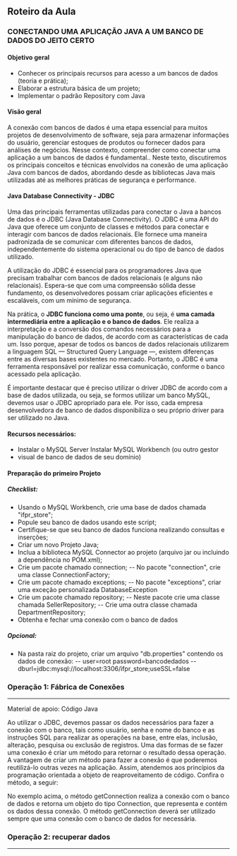 
## Roteiro da Aula
### CONECTANDO UMA APLICAÇÃO JAVA A UM BANCO DE DADOS DO JEITO CERTO

#### Objetivo geral

 - Conhecer os principais recursos para acesso a um bancos de dados (teoria e prática); 
 - Elaborar a estrutura básica de um projeto;
 - Implementar o padrão Repository com Java

#### Visão geral

A conexão com bancos de dados é uma etapa essencial para muitos projetos de desenvolvimento de software, seja para armazenar informações do usuário, gerenciar estoques de produtos ou fornecer dados para análises de negócios. Nesse contexto, compreender como conectar uma aplicação a um bancos de dados é fundamental.. Neste texto, discutiremos os principais conceitos e técnicas envolvidos na conexão de uma aplicação Java com bancos de dados, abordando desde as bibliotecas Java mais utilizadas até as melhores práticas de segurança e performance.

#### Java Database Connectivity - JDBC

Uma das principais ferramentas utilizadas para conectar o Java a bancos de dados é o JDBC (Java Database Connectivity). O JDBC é uma API do Java que oferece um conjunto de classes e métodos para conectar e interagir com bancos de dados relacionais. Ele fornece uma maneira padronizada de se comunicar com diferentes bancos de dados, independentemente do sistema operacional ou do tipo de banco de dados utilizado.

A utilização do JDBC é essencial para os programadores Java que precisam trabalhar com bancos de dados relacionais (e alguns não relacionais). Espera-se que com uma compreensão sólida desse fundamento, os desenvolvedores possam criar aplicações eficientes e escaláveis, com um mínimo de segurança.

Na prática, o **JDBC funciona como uma ponte**, ou seja, é **uma camada intermediária entre a aplicação e o banco de dados**. Ele realiza a interpretação e a conversão dos comandos necessários para a manipulação do banco de dados, de acordo com as características de cada um. Isso porque, apesar de todos os bancos de dados relacionais utilizarem a linguagem SQL — Structured Query Language —, existem diferenças entre as diversas bases existentes no mercado. Portanto, o JDBC é uma ferramenta responsável por realizar essa comunicação, conforme o banco acessado pela aplicação.

É importante destacar que é preciso utilizar o driver JDBC de acordo com a base de dados utilizada, ou seja, se formos utilizar um banco MySQL, devemos usar o JDBC apropriado para ele. Por isso, cada empresa desenvolvedora de banco de dados disponibiliza o seu próprio driver para ser utilizado no Java.

#### Recursos necessários:

 - Instalar o MySQL Server Instalar MySQL Workbench (ou outro gestor
 - visual de banco de dados de seu domínio)

#### Preparação do primeiro Projeto

##### Checklist:

 - Usando o MySQL Workbench, crie uma base de dados chamada "ifpr_store";
 - Popule seu banco de dados usando este script;
 - Certifique-se que seu banco de dados funciona realizando consultas e inserções; 
 - Criar um novo Projeto Java; 
 - Inclua a biblioteca  MySQL Connector ao projeto (arquivo jar ou incluindo a dependência no POM.xml);
 - Crie um pacote chamado connection;
 -- No pacote "connection", crie uma classe ConnectionFactory;
 - Crie um pacote chamado exceptions; 
 -- No pacote "exceptions", criar uma exceção personalizada DatabaseException 
 - Crie um pacote chamado repository; 
 -- Neste pacote crie uma classe chamada SellerRepository;
 -- Crie uma outra classe chamada DepartmentRepository;
 - Obtenha e fechar uma conexão com o banco de dados

##### Opcional:
- Na pasta raiz do projeto, criar um arquivo "db.properties" contendo os dados de conexão:
-- user=root  password=bancodedados
-- dburl=jdbc:mysql://localhost:3306/ifpr_store;useSSL=false

### Operação 1: Fábrica de Conexões
---
Material de apoio: Código Java

Ao utilizar o JDBC, devemos passar os dados necessários para fazer a conexão com o banco, tais como usuário, senha e nome do banco e as instruções SQL para realizar as operações na base, entre elas, inclusão, alteração, pesquisa ou exclusão de registros. Uma das formas de se fazer uma conexão é criar um método para retornar o resultado dessa operação. A vantagem de criar um método para fazer a conexão é que poderemos reutilizá-lo outras vezes na aplicação. Assim, atendemos aos princípios da programação orientada a objeto de reaproveitamento de código. Confira o método, a seguir:



No exemplo acima, o método getConnection realiza a conexão com o banco de dados e retorna um objeto do tipo Connection, que representa e contém os dados dessa conexão. O método getConnection  deverá ser utilizado sempre que uma conexão com o banco de dados for necessária.

### Operação 2: recuperar dados
---
